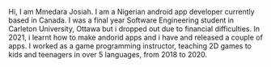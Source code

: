 Hi, I am Mmedara Josiah. I am a Nigerian android app developer currently based in Canada. 
I was a final year Software Engineering student in Carleton University, Ottawa but i dropped out due to financial difficulties.
In 2021, i learnt how to make andorid apps and i have and released a couple of apps.
I worked as a game programming instructor, teaching 2D games to kids and teenagers in over 5 languages, from 2018 to 2020.

<!---
MmedaraJ/MmedaraJ is a ✨ special ✨ repository because its `README.md` (this file) appears on your GitHub profile.
You can click the Preview link to take a look at your changes.
--->

